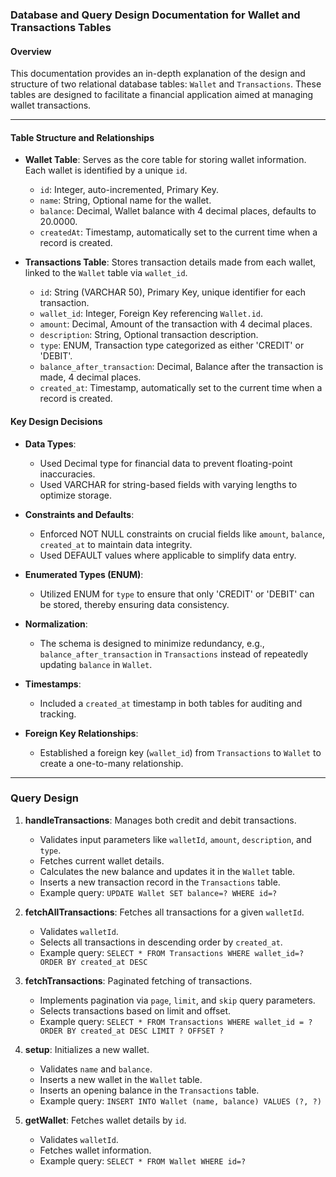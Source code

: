 ### Database and Query Design Documentation for Wallet and Transactions Tables

#### Overview
This documentation provides an in-depth explanation of the design and structure of two relational database tables: `Wallet` and `Transactions`. These tables are designed to facilitate a financial application aimed at managing wallet transactions.

---

#### Table Structure and Relationships

- **Wallet Table**: Serves as the core table for storing wallet information. Each wallet is identified by a unique `id`.

  - `id`: Integer, auto-incremented, Primary Key.
  - `name`: String, Optional name for the wallet.
  - `balance`: Decimal, Wallet balance with 4 decimal places, defaults to 20.0000.
  - `createdAt`: Timestamp, automatically set to the current time when a record is created.

- **Transactions Table**: Stores transaction details made from each wallet, linked to the `Wallet` table via `wallet_id`.

  - `id`: String (VARCHAR 50), Primary Key, unique identifier for each transaction.
  - `wallet_id`: Integer, Foreign Key referencing `Wallet.id`.
  - `amount`: Decimal, Amount of the transaction with 4 decimal places.
  - `description`: String, Optional transaction description.
  - `type`: ENUM, Transaction type categorized as either 'CREDIT' or 'DEBIT'.
  - `balance_after_transaction`: Decimal, Balance after the transaction is made, 4 decimal places.
  - `created_at`: Timestamp, automatically set to the current time when a record is created.

#### Key Design Decisions

- **Data Types**: 
  - Used Decimal type for financial data to prevent floating-point inaccuracies.
  - Used VARCHAR for string-based fields with varying lengths to optimize storage.

- **Constraints and Defaults**: 
  - Enforced NOT NULL constraints on crucial fields like `amount`, `balance`, `created_at` to maintain data integrity.
  - Used DEFAULT values where applicable to simplify data entry.

- **Enumerated Types (ENUM)**:
  - Utilized ENUM for `type` to ensure that only 'CREDIT' or 'DEBIT' can be stored, thereby ensuring data consistency.

- **Normalization**:
  - The schema is designed to minimize redundancy, e.g., `balance_after_transaction` in `Transactions` instead of repeatedly updating `balance` in `Wallet`.

- **Timestamps**:
  - Included a `created_at` timestamp in both tables for auditing and tracking.

- **Foreign Key Relationships**:
  - Established a foreign key (`wallet_id`) from `Transactions` to `Wallet` to create a one-to-many relationship.

---

### Query Design

1. **handleTransactions**: Manages both credit and debit transactions.
    - Validates input parameters like `walletId`, `amount`, `description`, and `type`.
    - Fetches current wallet details.
    - Calculates the new balance and updates it in the `Wallet` table.
    - Inserts a new transaction record in the `Transactions` table.
    - Example query: `UPDATE Wallet SET balance=? WHERE id=?`
  
2. **fetchAllTransactions**: Fetches all transactions for a given `walletId`.
    - Validates `walletId`.
    - Selects all transactions in descending order by `created_at`.
    - Example query: `SELECT * FROM Transactions WHERE wallet_id=? ORDER BY created_at DESC`

3. **fetchTransactions**: Paginated fetching of transactions.
    - Implements pagination via `page`, `limit`, and `skip` query parameters.
    - Selects transactions based on limit and offset.
    - Example query: `SELECT * FROM Transactions WHERE wallet_id = ? ORDER BY created_at DESC LIMIT ? OFFSET ?`

4. **setup**: Initializes a new wallet.
    - Validates `name` and `balance`.
    - Inserts a new wallet in the `Wallet` table.
    - Inserts an opening balance in the `Transactions` table.
    - Example query: `INSERT INTO Wallet (name, balance) VALUES (?, ?)`
  
5. **getWallet**: Fetches wallet details by `id`.
    - Validates `walletId`.
    - Fetches wallet information.
    - Example query: `SELECT * FROM Wallet WHERE id=?`